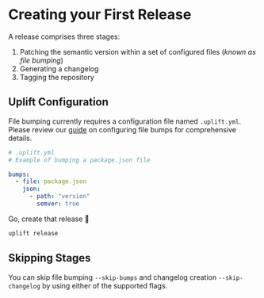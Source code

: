 # Creating your First Release

A release comprises three stages:

1. Patching the semantic version within a set of configured files (_known as file bumping_)
1. Generating a changelog
1. Tagging the repository

## Uplift Configuration

File bumping currently requires a configuration file named `.uplift.yml`. Please review our [guide](./reference/config.md#bumps) on configuring file bumps for comprehensive details.

```yaml linenums="1"
# .uplift.yml
# Example of bumping a package.json file

bumps:
  - file: package.json
    json:
      - path: "version"
        semver: true
```

Go, create that release 🚀

```sh
uplift release
```

## Skipping Stages

You can skip file bumping `--skip-bumps` and changelog creation `--skip-changelog` by using either of the supported flags.
